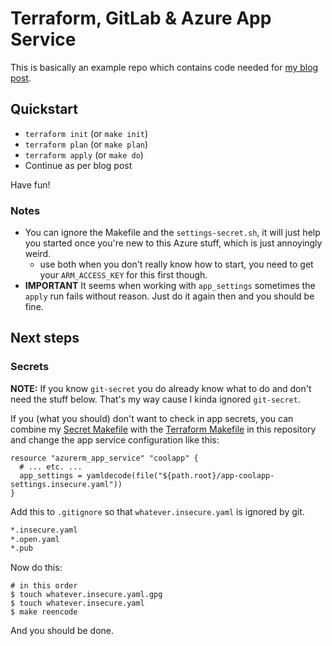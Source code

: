 # Terraform, GitLab & Azure App Service

This is basically an example repo which contains code needed for [my blog post]().

## Quickstart

* `terraform init` (or `make init`)
* `terraform plan` (or `make plan`)
* `terraform apply` (or `make do`)
* Continue as per blog post

Have fun!

### Notes

* You can ignore the Makefile and the `settings-secret.sh`, it will just help you started once you're new to this Azure stuff, which is just annoyingly weird.
  * use both when you don't really know how to start, you need to get your `ARM_ACCESS_KEY` for this first though.
* **IMPORTANT** It seems when working with `app_settings` sometimes the `apply` run fails without reason. Just do it again then and you should be fine.

## Next steps

### Secrets

**NOTE:** If you know `git-secret` you do already know what to do and don't need the stuff below. That's my way cause I kinda ignored `git-secret`.

If you (what you should) don't want to check in app secrets, you can combine my [Secret Makefile]() with the [Terraform Makefile]() in this repository and change the app service configuration like this:

```hcl
resource "azurerm_app_service" "coolapp" {
  # ... etc. ...
  app_settings = yamldecode(file("${path.root}/app-coolapp-settings.insecure.yaml"))
}
```

Add this to `.gitignore` so that `whatever.insecure.yaml` is ignored by git.

```bash
*.insecure.yaml
*.open.yaml
*.pub
```

Now do this:

```
# in this order
$ touch whatever.insecure.yaml.gpg
$ touch whatever.insecure.yaml
$ make reencode
```

And you should be done.
